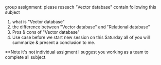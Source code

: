 group assignment: please reseach "Vector database" contain following this subject
1. what is "Vector database"
2. the difference between "Vector database" and "Relational database"
3. Pros & cons of "Vector database"
4. Use case
before we start new session on this Saturday all of you will summarize & present a conclusion to me.

**Note it's not individual assigment I suggest you working as a team to complete all subject.
